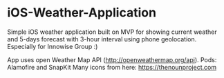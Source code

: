 # iOS-Weather-Application
Simple iOS weather application built on MVP for showing current weather and 5-days forecast with 3-hour interval using phone geolocation. 
Especially for Innowise Group :)

App uses open Weather Map API (http://openweathermap.org/api).
Pods: Alamofire and SnapKit
Many icons from here: https://thenounproject.com
